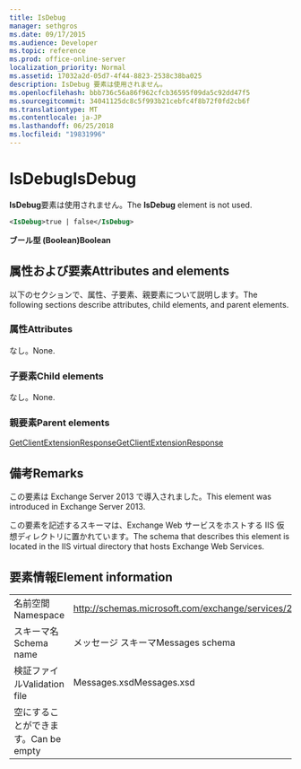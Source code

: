 ```yaml
---
title: IsDebug
manager: sethgros
ms.date: 09/17/2015
ms.audience: Developer
ms.topic: reference
ms.prod: office-online-server
localization_priority: Normal
ms.assetid: 17032a2d-05d7-4f44-8823-2538c38ba025
description: IsDebug 要素は使用されません。
ms.openlocfilehash: bbb736c56a86f962cfcb36595f09da5c92dd47f5
ms.sourcegitcommit: 34041125dc8c5f993b21cebfc4f8b72f0fd2cb6f
ms.translationtype: MT
ms.contentlocale: ja-JP
ms.lasthandoff: 06/25/2018
ms.locfileid: "19831996"
---
```

# <a name="isdebug"></a><span data-ttu-id="c1d72-103">IsDebug</span><span class="sxs-lookup"><span data-stu-id="c1d72-103">IsDebug</span></span>

<span data-ttu-id="c1d72-104">**IsDebug**要素は使用されません。</span><span class="sxs-lookup"><span data-stu-id="c1d72-104">The **IsDebug** element is not used.</span></span> 
  
```XML
<IsDebug>true | false</IsDebug>
```

 <span data-ttu-id="c1d72-105">**ブール型 (Boolean)**</span><span class="sxs-lookup"><span data-stu-id="c1d72-105">**Boolean**</span></span>
## <a name="attributes-and-elements"></a><span data-ttu-id="c1d72-106">属性および要素</span><span class="sxs-lookup"><span data-stu-id="c1d72-106">Attributes and elements</span></span>

<span data-ttu-id="c1d72-107">以下のセクションで、属性、子要素、親要素について説明します。</span><span class="sxs-lookup"><span data-stu-id="c1d72-107">The following sections describe attributes, child elements, and parent elements.</span></span>
  
### <a name="attributes"></a><span data-ttu-id="c1d72-108">属性</span><span class="sxs-lookup"><span data-stu-id="c1d72-108">Attributes</span></span>

<span data-ttu-id="c1d72-109">なし。</span><span class="sxs-lookup"><span data-stu-id="c1d72-109">None.</span></span>
  
### <a name="child-elements"></a><span data-ttu-id="c1d72-110">子要素</span><span class="sxs-lookup"><span data-stu-id="c1d72-110">Child elements</span></span>

<span data-ttu-id="c1d72-111">なし。</span><span class="sxs-lookup"><span data-stu-id="c1d72-111">None.</span></span>
  
### <a name="parent-elements"></a><span data-ttu-id="c1d72-112">親要素</span><span class="sxs-lookup"><span data-stu-id="c1d72-112">Parent elements</span></span>

[<span data-ttu-id="c1d72-113">GetClientExtensionResponse</span><span class="sxs-lookup"><span data-stu-id="c1d72-113">GetClientExtensionResponse</span></span>](getclientextensionresponse.md)
  
## <a name="remarks"></a><span data-ttu-id="c1d72-114">備考</span><span class="sxs-lookup"><span data-stu-id="c1d72-114">Remarks</span></span>

<span data-ttu-id="c1d72-115">この要素は Exchange Server 2013 で導入されました。</span><span class="sxs-lookup"><span data-stu-id="c1d72-115">This element was introduced in Exchange Server 2013.</span></span>
  
<span data-ttu-id="c1d72-116">この要素を記述するスキーマは、Exchange Web サービスをホストする IIS 仮想ディレクトリに置かれています。</span><span class="sxs-lookup"><span data-stu-id="c1d72-116">The schema that describes this element is located in the IIS virtual directory that hosts Exchange Web Services.</span></span>
  
## <a name="element-information"></a><span data-ttu-id="c1d72-117">要素情報</span><span class="sxs-lookup"><span data-stu-id="c1d72-117">Element information</span></span>

|||
|:-----|:-----|
|<span data-ttu-id="c1d72-118">名前空間</span><span class="sxs-lookup"><span data-stu-id="c1d72-118">Namespace</span></span>  <br/> |http://schemas.microsoft.com/exchange/services/2006/messages  <br/> |
|<span data-ttu-id="c1d72-119">スキーマ名</span><span class="sxs-lookup"><span data-stu-id="c1d72-119">Schema name</span></span>  <br/> |<span data-ttu-id="c1d72-120">メッセージ スキーマ</span><span class="sxs-lookup"><span data-stu-id="c1d72-120">Messages schema</span></span>  <br/> |
|<span data-ttu-id="c1d72-121">検証ファイル</span><span class="sxs-lookup"><span data-stu-id="c1d72-121">Validation file</span></span>  <br/> |<span data-ttu-id="c1d72-122">Messages.xsd</span><span class="sxs-lookup"><span data-stu-id="c1d72-122">Messages.xsd</span></span>  <br/> |
|<span data-ttu-id="c1d72-123">空にすることができます。</span><span class="sxs-lookup"><span data-stu-id="c1d72-123">Can be empty</span></span>  <br/> ||
   


